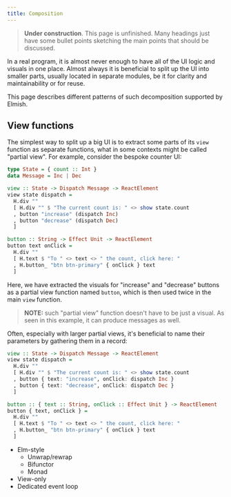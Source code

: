 ```yaml
---
title: Composition
---
```


> **Under construction**. This page is unfinished. Many headings just have some bullet points sketching the main points that should be discussed.

In a real program, it is almost never enough to have all of the UI logic and visuals in one place. Almost always it is beneficial to split up the UI into smaller parts, usually located in separate modules, be it for clarity and maintainability or for reuse.

This page describes different patterns of such decomposition supported by Elmish.

## View functions

The simplest way to split up a big UI is to extract some parts of its `view` function as separate functions, what in some contexts might be called "partial view". For example, consider the bespoke counter UI:

```haskell
type State = { count :: Int }
data Message = Inc | Dec

view :: State -> Dispatch Message -> ReactElement
view state dispatch =
  H.div ""
  [ H.div "" $ "The current count is: " <> show state.count
  , button "increase" (dispatch Inc)
  , button "decrease" (dispatch Dec)
  ]

button :: String -> Effect Unit -> ReactElement
button text onClick =
  H.div ""
  [ H.text $ "To " <> text <> " the count, click here: "
  , H.button_ "btn btn-primary" { onClick } text
  ]
```

Here, we have extracted the visuals for "increase" and "decrease" buttons as a partial view function named `button`, which is then used twice in the main `view` function.

> **NOTE:** such "partial view" function doesn't have to be just a visual. As seen in this example, it can produce messages as well.

Often, especially with larger partial views, it's beneficial to name their parameters by gathering them in a record:

```haskell
view :: State -> Dispatch Message -> ReactElement
view state dispatch =
  H.div ""
  [ H.div "" $ "The current count is: " <> show state.count
  , button { text: "increase", onClick: dispatch Inc }
  , button { text: "decrease", onClick: dispatch Dec }
  ]

button :: { text :: String, onClick :: Effect Unit } -> ReactElement
button { text, onClick } =
  H.div ""
  [ H.text $ "To " <> text <> " the count, click here: "
  , H.button_ "btn btn-primary" { onClick } text
  ]
```


* Elm-style
    * Unwrap/rewrap
    * Bifunctor
    * Monad
* View-only
* Dedicated event loop
